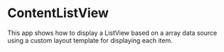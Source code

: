 # ContentListView
This app shows how to display a ListView based on a array data source using a custom layout template for displaying each item.
